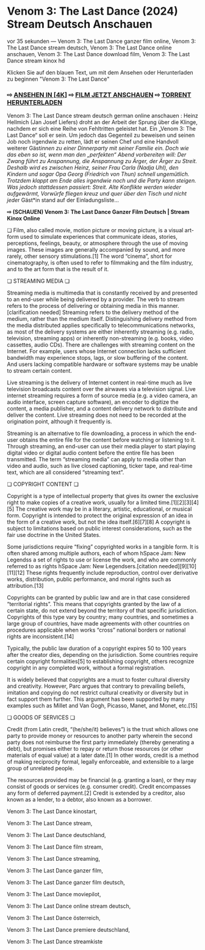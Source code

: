 # Venom 3: The Last Dance (2024) Stream Deutsch Anschauen

vor 35 sekunden — Venom 3: The Last Dance ganzer film online, Venom 3: The Last Dance stream deutsch, Venom 3: The Last Dance online anschauen, Venom 3: The Last Dance download film, Venom 3: The Last Dance stream kinox hd

Klicken Sie auf den blauen Text, um mit dem Ansehen oder Herunterladen zu beginnen "Venom 3: The Last Dance"

### ⇨ [ANSEHEN IN [4K]](https://t.co/cX1Zoes3eA) ⇨ [FILM JETZT ANSCHAUEN](https://t.co/cX1Zoes3eA) ⇨ [TORRENT HERUNTERLADEN](https://t.co/cX1Zoes3eA)

Venom 3: The Last Dance stream deutsch german online anschauen : Heinz Hellmich (Jan Josef Liefers) droht an der Arbeit der Sprung über die Klinge, nachdem er sich eine Reihe von Fehltritten geleistet hat. Ein „Venom 3: The Last Dance“ soll er sein. Um jedoch das Gegenteil zu beweisen und seinen Job noch irgendwie zu retten, lädt er seinen Chef und eine Handvoll weiterer Gäst*innen zu einer Dinnerparty mit seiner Familie ein. Doch wie das eben so ist, wenn man den „perfekten“ Abend vorbereiten will: Der Zwang führt zu Anspannung, die Anspannung zu Ärger, der Ärger zu Streit. Deshalb wird es zwischen Heinz, seiner Frau Carla (Nadja Uhl), den Kindern und sogar Opa Georg (Friedrich von Thun) schnell ungemütlich. Trotzdem klappt am Ende alles irgendwie noch und die Party kann steigen. Was jedoch stattdessen passiert: Streit. Alte Konflikte werden wieder aufgewärmt, Vorwürfe fliegen kreuz und quer über den Tisch und nicht jede*r Gäst*in stand auf der Einladungsliste…

**⇨ (SCHAUEN) Venom 3: The Last Dance Ganzer Film Deutsch | Stream Kinox Online**

❏ Film, also called movie, motion picture or moving picture, is a visual art-form used to simulate experiences that communicate ideas, stories, perceptions, feelings, beauty, or atmosphere through the use of moving images. These images are generally accompanied by sound, and more rarely, other sensory stimulations.[1] The word “cinema”, short for cinematography, is often used to refer to filmmaking and the film industry, and to the art form that is the result of it.

❏ STREAMING MEDIA ❏

Streaming media is multimedia that is constantly received by and presented to an end-user while being delivered by a provider. The verb to stream refers to the process of delivering or obtaining media in this manner.[clarification needed] Streaming refers to the delivery method of the medium, rather than the medium itself. Distinguishing delivery method from the media distributed applies specifically to telecommunications networks, as most of the delivery systems are either inherently streaming (e.g. radio, television, streaming apps) or inherently non-streaming (e.g. books, video cassettes, audio CDs). There are challenges with streaming content on the Internet. For example, users whose Internet connection lacks sufficient bandwidth may experience stops, lags, or slow buffering of the content. And users lacking compatible hardware or software systems may be unable to stream certain content.

Live streaming is the delivery of Internet content in real-time much as live television broadcasts content over the airwaves via a television signal. Live internet streaming requires a form of source media (e.g. a video camera, an audio interface, screen capture software), an encoder to digitize the content, a media publisher, and a content delivery network to distribute and deliver the content. Live streaming does not need to be recorded at the origination point, although it frequently is.

Streaming is an alternative to file downloading, a process in which the end-user obtains the entire file for the content before watching or listening to it. Through streaming, an end-user can use their media player to start playing digital video or digital audio content before the entire file has been transmitted. The term “streaming media” can apply to media other than video and audio, such as live closed captioning, ticker tape, and real-time text, which are all considered “streaming text”.

❏ COPYRIGHT CONTENT ❏

Copyright is a type of intellectual property that gives its owner the exclusive right to make copies of a creative work, usually for a limited time.[1][2][3][4][5] The creative work may be in a literary, artistic, educational, or musical form. Copyright is intended to protect the original expression of an idea in the form of a creative work, but not the idea itself.[6][7][8] A copyright is subject to limitations based on public interest considerations, such as the fair use doctrine in the United States.

Some jurisdictions require “fixing” copyrighted works in a tangible form. It is often shared among multiple authors, each of whom hSpace Jam: New Legendss a set of rights to use or license the work, and who are commonly referred to as rights hSpace Jam: New Legendsers.[citation needed][9][10][11][12] These rights frequently include reproduction, control over derivative works, distribution, public performance, and moral rights such as attribution.[13]

Copyrights can be granted by public law and are in that case considered “territorial rights”. This means that copyrights granted by the law of a certain state, do not extend beyond the territory of that specific jurisdiction. Copyrights of this type vary by country; many countries, and sometimes a large group of countries, have made agreements with other countries on procedures applicable when works “cross” national borders or national rights are inconsistent.[14]

Typically, the public law duration of a copyright expires 50 to 100 years after the creator dies, depending on the jurisdiction. Some countries require certain copyright formalities[5] to establishing copyright, others recognize copyright in any completed work, without a formal registration.

It is widely believed that copyrights are a must to foster cultural diversity and creativity. However, Parc argues that contrary to prevailing beliefs, imitation and copying do not restrict cultural creativity or diversity but in fact support them further. This argument has been supported by many examples such as Millet and Van Gogh, Picasso, Manet, and Monet, etc.[15]

❏ GOODS OF SERVICES ❏

Credit (from Latin credit, “(he/she/it) believes”) is the trust which allows one party to provide money or resources to another party wherein the second party does not reimburse the first party immediately (thereby generating a debt), but promises either to repay or return those resources (or other materials of equal value) at a later date.[1] In other words, credit is a method of making reciprocity formal, legally enforceable, and extensible to a large group of unrelated people.

The resources provided may be financial (e.g. granting a loan), or they may consist of goods or services (e.g. consumer credit). Credit encompasses any form of deferred payment.[2] Credit is extended by a creditor, also known as a lender, to a debtor, also known as a borrower.

Venom 3: The Last Dance kinostart,

Venom 3: The Last Dance stream,

Venom 3: The Last Dance deutschland,

Venom 3: The Last Dance film stream,

Venom 3: The Last Dance streaming,

Venom 3: The Last Dance ganzer film,

Venom 3: The Last Dance ganzer film deutsch,

Venom 3: The Last Dance moviepilot,

Venom 3: The Last Dance online stream deutsch,

Venom 3: The Last Dance österreich,

Venom 3: The Last Dance premiere deutschland,

Venom 3: The Last Dance streamkiste
